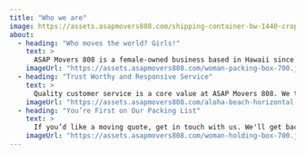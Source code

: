 ```yaml
---
title: "Who we are"
image: https://assets.asapmovers808.com/shipping-container-bw-1440-cropped.jpg
about:
  - heading: "Who moves the world? Girls!"
    text: >
      ASAP Movers 808 is a female-owned business based in Hawaii since 2020. While our small business may be the new kid on the block, we have years of moving experience and a passion for getting your belongings where they need to be.  
    imageUrl: "https://assets.asapmovers808.com/woman-packing-box-700.jpg"
  - heading: "Trust Worthy and Responsive Service"
    text: >
      Quality customer service is a core value at ASAP Movers 808. We truly believe that, without happy customers, a business can’t thrive. Give us a chance and – with responsive service, trustworthy moving teams, and speedy transportation – we promise we’ll earn your business...ASAP!
    imageUrl: "https://assets.asapmovers808.com/aloha-beach-horizontal-1280.jpg"
  - heading: "You’re First on Our Packing List"
    text: >
      If you’d like a moving quote, get in touch with us. We'll get back to you as soon as possible!
    imageUrl: "https://assets.asapmovers808.com/woman-holding-box-700.jpg"
---
```


